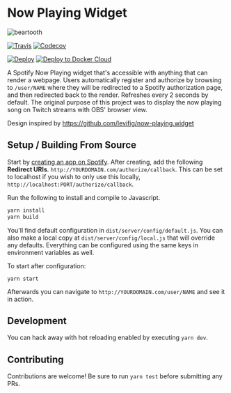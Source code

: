 # Now Playing Widget

![beartooth](http://i.imgur.com/nwb3squ.jpg)

[![Travis](https://img.shields.io/travis/dustinblackman/nowplaying-widget/master.svg)](https://travis-ci.org/dustinblackman/nowplaying-widget/builds)
[![Codecov](https://img.shields.io/codecov/c/github/dustinblackman/nowplaying-widget.svg)](https://codecov.io/gh/dustinblackman/nowplaying-widget)


[![Deploy](https://www.herokucdn.com/deploy/button.svg)](https://heroku.com/deploy?template=https://github.com/dustinblackman/nowplaying-widget) [![Deploy to Docker Cloud](https://files.cloud.docker.com/images/deploy-to-dockercloud.svg)](https://cloud.docker.com/stack/deploy/?repo=https://github.com/dustinblackman/nowplaying-widget)

A Spotify Now Playing widget that's accessible with anything that can render a webpage. Users automatically register and
authorize by browsing to `/user/NAME` where they will be redirected to a Spotify authorization page, and then redirected
back to the render. Refreshes every 2 seconds by default. The original purpose of this project was to display the now
playing song on Twitch streams with OBS' browser view.

Design inspired by https://github.com/levifig/now-playing.widget

## Setup / Building From Source

Start by [creating an app on Spotify](https://developer.spotify.com/my-applications/#!/applications/create). After
creating, add the following __Redirect URIs__. `http://YOURDOMAIN.com/authorize/callback`. This can be set to
localhost if you wish to only use this locally, `http://localhost:PORT/authorize/callback`.

Run the following to install and compile to Javascript.

```bash
yarn install
yarn build
```

You'll find default configuration in `dist/server/config/default.js`. You can also make a local copy at `dist/server/config/local.js` that will override any defaults. Everything can be configured using the same keys in environment variables as well.

To start after configuration:

```
yarn start
```

Afterwards you can navigate to `http://YOURDOMAIN.com/user/NAME` and see it in action.

## Development

You can hack away with hot reloading enabled by executing `yarn dev`.

## Contributing

Contributions are welcome! Be sure to run `yarn test` before submitting any PRs.
